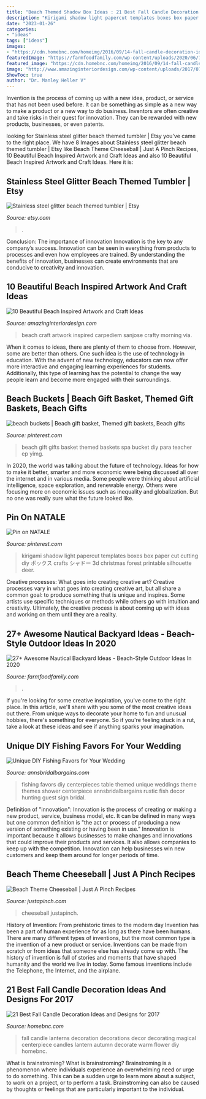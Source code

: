 ```yaml
---
title: "Beach Themed Shadow Box Ideas : 21 Best Fall Candle Decoration Ideas And Designs For 2017"
description: "Kirigami shadow light papercut templates boxes box paper cut cutting diy ボックス crafts シャドー 3d christmas forest printable silhouette deer"
date: "2023-01-26"
categories:
- "ideas"
tags: ["ideas"]
images:
- "https://cdn.homebnc.com/homeimg/2016/09/14-fall-candle-decoration-ideas-homebnc.jpg"
featuredImage: "https://farmfoodfamily.com/wp-content/uploads/2020/06/7-beach-style-backyard-ideas.jpg"
featured_image: "https://cdn.homebnc.com/homeimg/2016/09/14-fall-candle-decoration-ideas-homebnc.jpg"
image: "http://www.amazinginteriordesign.com/wp-content/uploads/2017/07/10-Beautiful-Beach-Inspired-Artwork-and-Craft-Ideas-4.jpg"
ShowToc: true
author: "Dr. Manley Heller V"
---
```



Invention is the process of coming up with a new idea, product, or service that has not been used before. It can be something as simple as a new way to make a product or a new way to do business. Inventors are often creative and take risks in their quest for innovation. They can be rewarded with new products, businesses, or even patents.

	

		
looking for Stainless steel glitter beach themed tumbler | Etsy you've came to the right place. We have 8 Images about Stainless steel glitter beach themed tumbler | Etsy like Beach Theme Cheeseball | Just A Pinch Recipes, 10 Beautiful Beach Inspired Artwork and Craft Ideas and also 10 Beautiful Beach Inspired Artwork and Craft Ideas. Here it is:
		
    
## Stainless Steel Glitter Beach Themed Tumbler | Etsy

<img loading=lazy src="https://i.etsystatic.com/13519323/r/il/3dbe4d/1449986378/il_794xN.1449986378_tfqk.jpg" onerror="this.onerror=null;this.src='https://tse2.mm.bing.net/th?id=OIP.FOH6yPgV-1fIJhBq2PGZrAHaMP&amp;pid=15.1';" alt="Stainless steel glitter beach themed tumbler | Etsy">

_Source: etsy.com_

>. 

	

Conclusion: The importance of innovation
Innovation is the key to any company’s success. Innovation can be seen in everything from products to processes and even how employees are trained. By understanding the benefits of innovation, businesses can create environments that are conducive to creativity and innovation.

    
## 10 Beautiful Beach Inspired Artwork And Craft Ideas

<img loading=lazy src="http://www.amazinginteriordesign.com/wp-content/uploads/2017/07/10-Beautiful-Beach-Inspired-Artwork-and-Craft-Ideas-4.jpg" onerror="this.onerror=null;this.src='https://tse1.mm.bing.net/th?id=OIP.AApIx8kTzCKnn4ZjYfQY2AHaEN&amp;pid=15.1';" alt="10 Beautiful Beach Inspired Artwork and Craft Ideas">

_Source: amazinginteriordesign.com_

>beach craft artwork inspired carpediem sanjose crafty morning via. 

	

When it comes to ideas, there are plenty of them to choose from. However, some are better than others. One such idea is the use of technology in education. With the advent of new technology, educators can now offer more interactive and engaging learning experiences for students. Additionally, this type of learning has the potential to change the way people learn and become more engaged with their surroundings.

    
## Beach Buckets | Beach Gift Basket, Themed Gift Baskets, Beach Gifts

<img loading=lazy src="https://i.pinimg.com/736x/50/cf/a7/50cfa74d4f8b3b878da68343031870b4--beach-gift-basket-gift-basket-ideas.jpg" onerror="this.onerror=null;this.src='https://tse2.mm.bing.net/th?id=OIP.vw9HZuLyby8GKRFN95MdwAHaMD&amp;pid=15.1';" alt="beach buckets | Beach gift basket, Themed gift baskets, Beach gifts">

_Source: pinterest.com_

>beach gift gifts basket themed baskets spa bucket diy para teacher ep yimg. 

	

In 2020, the world was talking about the future of technology. Ideas for how to make it better, smarter and more economic were being discussed all over the internet and in various media. Some people were thinking about artificial intelligence, space exploration, and renewable energy. Others were focusing more on economic issues such as inequality and globalization. But no one was really sure what the future looked like.

    
## Pin On NATALE

<img loading=lazy src="https://i.pinimg.com/736x/3a/a8/96/3aa8966f051ed1cb678339f45894c8ab.jpg" onerror="this.onerror=null;this.src='https://tse2.mm.bing.net/th?id=OIP.mnIgECNYCOEyfgOS5NlKRQHaHa&amp;pid=15.1';" alt="Pin on NATALE">

_Source: pinterest.com_

>kirigami shadow light papercut templates boxes box paper cut cutting diy ボックス crafts シャドー 3d christmas forest printable silhouette deer. 

	

Creative processes: What goes into creating creative art?
Creative processes vary in what goes into creating creative art, but all share a common goal: to produce something that is unique and inspires. Some artists use specific techniques or methods while others go with intuition and creativity. Ultimately, the creative process is about coming up with ideas and working on them until they are a reality.

    
## 27+ Awesome Nautical Backyard Ideas - Beach-Style Outdoor Ideas In 2020

<img loading=lazy src="https://farmfoodfamily.com/wp-content/uploads/2020/06/7-beach-style-backyard-ideas.jpg" onerror="this.onerror=null;this.src='https://tse2.mm.bing.net/th?id=OIP.RWoXIssLXWONwE7pYMDDTQHaOF&amp;pid=15.1';" alt="27+ Awesome Nautical Backyard Ideas - Beach-Style Outdoor Ideas In 2020">

_Source: farmfoodfamily.com_

>. 

	

If you're looking for some creative inspiration, you've come to the right place. In this article, we'll share with you some of the most creative ideas out there. From unique ways to decorate your home to fun and unusual hobbies, there's something for everyone. So if you're feeling stuck in a rut, take a look at these ideas and see if anything sparks your imagination.

    
## Unique DIY Fishing Favors For Your Wedding

<img loading=lazy src="https://www.annsbridalbargains.com/blog/wp-content/uploads/2013/08/BobberFishingThemeFavor1.jpg" onerror="this.onerror=null;this.src='https://tse2.mm.bing.net/th?id=OIP.HjMLaSyUcTE2qSPygz1LBAHaGj&amp;pid=15.1';" alt="Unique DIY Fishing Favors for Your Wedding">

_Source: annsbridalbargains.com_

>fishing favors diy centerpieces table themed unique weddings theme themes shower centerpiece annsbridalbargains rustic fish decor hunting guest sign bridal. 

	

Definition of "innovation":
Innovation is the process of creating or making a new product, service, business model, etc. It can be defined in many ways but one common definition is "the act or process of producing a new version of something existing or having been in use." 
Innovation is important because it allows businesses to make changes and innovations that could improve their products and services. It also allows companies to keep up with the competition. Innovation can help businesses win new customers and keep them around for longer periods of time.

    
## Beach Theme Cheeseball | Just A Pinch Recipes

<img loading=lazy src="https://lh3.googleusercontent.com/Wo3jPOa4NFTx9_eRDBmBZm1dnOb5FCwswvq7aNprDhK_i3isLKzwODeXN7EoOd9Nj9UO2kMxYXfiRVvN-fo0vDIv0kokbski4yAOyQ=w1200-l75" onerror="this.onerror=null;this.src='https://tse4.mm.bing.net/th?id=OIP.MQEeE2GeX5W40RWRNqMMDQHaL7&amp;pid=15.1';" alt="Beach Theme Cheeseball | Just A Pinch Recipes">

_Source: justapinch.com_

>cheeseball justapinch. 

	

History of Invention: From prehistoric times to the modern day
Invention has been a part of human experience for as long as there have been humans. There are many different types of inventions, but the most common type is the invention of a new product or service. Inventions can be made from scratch or from ideas that someone else has already come up with. The history of invention is full of stories and moments that have shaped humanity and the world we live in today. Some famous inventions include the Telephone, the Internet, and the airplane.

    
## 21 Best Fall Candle Decoration Ideas And Designs For 2017

<img loading=lazy src="https://cdn.homebnc.com/homeimg/2016/09/14-fall-candle-decoration-ideas-homebnc.jpg" onerror="this.onerror=null;this.src='https://tse4.mm.bing.net/th?id=OIP.Esrt-SCiGGYVV79909OlSQHaLF&amp;pid=15.1';" alt="21 Best Fall Candle Decoration Ideas and Designs for 2017">

_Source: homebnc.com_

>fall candle lanterns decoration decorations decor decorating magical centerpiece candles lantern autumn decorate warm flower diy homebnc. 

	

What is brainstroming?
What is brainstroming? Brainstroming is a phenomenon where individuals experience an overwhelming need or urge to do something. This can be a sudden urge to learn more about a subject, to work on a project, or to perform a task. Brainstroming can also be caused by thoughts or feelings that are particularly important to the individual.

